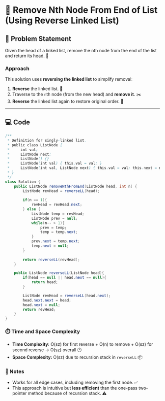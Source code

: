 # 🔄 Remove Nth Node From End of List (Using Reverse Linked List)

## 📌 Problem Statement

Given the head of a linked list, remove the nth node from the end of the list and return its head. 🔗

### Approach

This solution uses **reversing the linked list** to simplify removal:

1. **Reverse** the linked list. 🔁
2. Traverse to the `n`th node (from the new head) and **remove it**. ✂️
3. **Reverse** the linked list again to restore original order. 🔄

---

## 💻 Code

```java
/**
 * Definition for singly-linked list.
 * public class ListNode {
 *     int val;
 *     ListNode next;
 *     ListNode() {}
 *     ListNode(int val) { this.val = val; }
 *     ListNode(int val, ListNode next) { this.val = val; this.next = next; }
 * }
 */
class Solution {
    public ListNode removeNthFromEnd(ListNode head, int n) {
        ListNode revHead = reverseLL(head);
        
        if(n == 1){
            revHead = revHead.next;
        } else {
            ListNode temp = revHead;
            ListNode prev = null;
            while(n-- > 1){
                prev = temp;
                temp = temp.next;
            }
            prev.next = temp.next;
            temp.next = null;
        }
        
        return reverseLL(revHead);
    }

    public ListNode reverseLL(ListNode head){
        if(head == null || head.next == null){
            return head;
        }

        ListNode revHead = reverseLL(head.next);
        head.next.next = head;
        head.next = null;
        return revHead;
    }
}
```

### ⏱️ Time and Space Complexity

* **Time Complexity:** O(sz) for first reverse + O(n) to remove + O(sz) for second reverse → O(sz) overall 🕒
* **Space Complexity:** O(sz) due to recursion stack in `reverseLL` 📦

### 📝 Notes

* Works for all edge cases, including removing the first node. ✅
* This approach is intuitive but **less efficient** than the one-pass two-pointer method because of recursion stack. ⚠️
